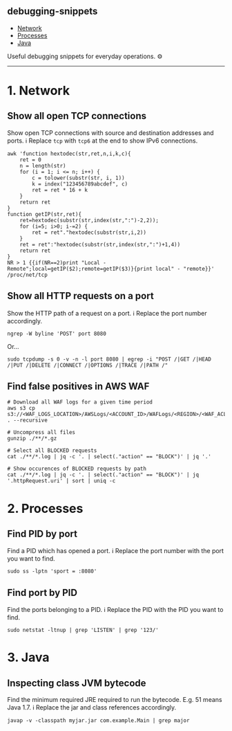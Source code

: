 
debugging-snippets
-------------------

- [Network](#network)
- [Processes](#processes)
- [Java](#java)

Useful debugging snippets for everyday operations. ⚙️

----

<a id="network"></a>
# 1. Network

## Show all open TCP connections
Show open TCP connections with source and destination addresses and ports.
ℹ️️ Replace `tcp` with `tcp6` at the end to show IPv6 connections.

```shell
awk 'function hextodec(str,ret,n,i,k,c){
    ret = 0
    n = length(str)
    for (i = 1; i <= n; i++) {
        c = tolower(substr(str, i, 1))
        k = index("123456789abcdef", c)
        ret = ret * 16 + k
    }
    return ret
}
function getIP(str,ret){
    ret=hextodec(substr(str,index(str,":")-2,2)); 
    for (i=5; i>0; i-=2) {
        ret = ret"."hextodec(substr(str,i,2))
    }
    ret = ret":"hextodec(substr(str,index(str,":")+1,4))
    return ret
} 
NR > 1 {{if(NR==2)print "Local - Remote";local=getIP($2);remote=getIP($3)}{print local" - "remote}}' /proc/net/tcp
```

## Show all HTTP requests on a port
Show the HTTP path of a request on a port.
ℹ️ Replace the port number accordingly.
```shell
ngrep -W byline 'POST' port 8080
```

Or...

```shell
sudo tcpdump -s 0 -v -n -l port 8080 | egrep -i "POST /|GET /|HEAD /|PUT /|DELETE /|CONNECT /|OPTIONS /|TRACE /|PATH /"
```

## Find false positives in AWS WAF

```shell
# Download all WAF logs for a given time period
aws s3 cp s3://<WAF_LOGS_LOCATION>/AWSLogs/<ACCOUNT_ID>/WAFLogs/<REGION>/<WAF_ACL_NAME>/<DATE> . --recursive

# Uncompress all files
gunzip ./**/*.gz

# Select all BLOCKED requests
cat ./**/*.log | jq -c '. | select(."action" == "BLOCK")' | jq '.'

# Show occurences of BLOCKED requests by path
cat ./**/*.log | jq -c '. | select(."action" == "BLOCK")' | jq '.httpRequest.uri' | sort | uniq -c
```

<a id="processes"></a>
# 2. Processes

## Find PID by port
Find a PID which has opened a port.
ℹ️ Replace the port number with the port you want to find.
```shell
sudo ss -lptn 'sport = :8080'
```

## Find port by PID
Find the ports belonging to a PID.
ℹ️ Replace the PID with the PID you want to find.
```shell
sudo netstat -ltnup | grep 'LISTEN' | grep '123/'
```

<a id="java"></a>
# 3. Java

## Inspecting class JVM bytecode
Find the minimum required JRE required to run the bytecode. E.g. 51 means Java 1.7.
ℹ️ Replace the jar and class references accordingly.
```shell
javap -v -classpath myjar.jar com.example.Main | grep major
```
